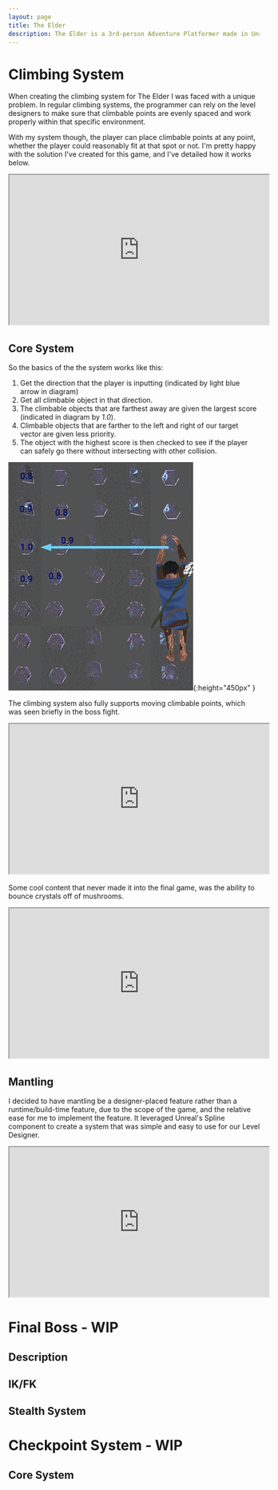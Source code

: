 ```yaml
---
layout: page
title: The Elder
description: The Elder is a 3rd-person Adventure Platformer made in Unreal Engine 4.22.
---
```


# Climbing System

When creating the climbing system for The Elder I was faced with a unique problem. In regular climbing systems, the programmer can rely on the level designers to make sure that climbable points are evenly spaced and work properly within that specific environment.

With my system though, the player can place climbable points at any point, whether the player could reasonably fit at that spot or not. I'm pretty happy with the solution I've created for this game, and I've detailed how it works below.

<iframe width="520" height="300" src="https://cdn.jsdelivr.net/gh/hcorion/hcorion.github.io/assets/images/theelder/ClimbingMoving.webm"></iframe>

## Core System

So the basics of the the system works like this:

1. Get the direction that the player is inputting (indicated by light blue arrow in diagram)
2. Get all climbable object in that direction.
3. The climbable objects that are farthest away are given the largest score (indicated in diagram by *1.0*).
4. Climbable objects that are farther to the left and right of our target vector are given less priority.
5. The object with the highest score is then checked to see if the player can safely go there without intersecting with other collision.

![Diagram of the Climbing System](/assets/images/theelder/ClimbingDiagram.png){:height="450px" }

The climbing system also fully supports moving climbable points, which was seen briefly in the boss fight.

<iframe width="520" height="300" src="https://cdn.jsdelivr.net/gh/hcorion/hcorion.github.io/assets/images/theelder/JumpingOnMovingClimbable.webm"></iframe>

Some cool content that never made it into the final game, was the ability to bounce crystals off of mushrooms.

<iframe width="520" height="300" src="https://cdn.jsdelivr.net/gh/hcorion/hcorion.github.io/assets/images/theelder/BouncyMushroomClimbable.webm"></iframe>

## Mantling

I decided to have mantling be a designer-placed feature rather than a runtime/build-time feature, due to the scope of the game, and the relative ease for me to implement the feature.
It leveraged Unreal's Spline component to create a system that was simple and easy to use for our Level Designer.


<iframe width="520" height="300" src="https://cdn.jsdelivr.net/gh/hcorion/hcorion.github.io/assets/images/theelder/Ledges.webm"></iframe>

# Final Boss - WIP

## Description

## IK/FK

## Stealth System

# Checkpoint System - WIP

## Core System
